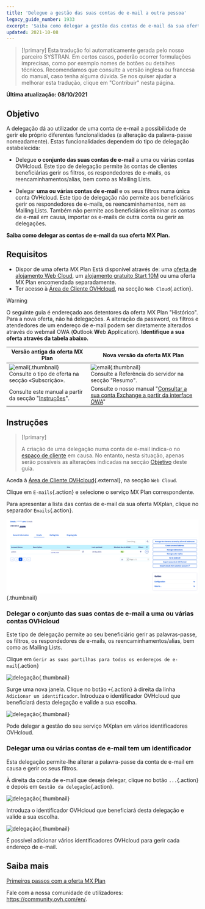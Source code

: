 ```yaml
---
title: 'Delegue a gestão das suas contas de e-mail a outra pessoa'
legacy_guide_number: 1933
excerpt: 'Saiba como delegar a gestão das contas de e-mail da sua oferta MX Plan'
updated: 2021-10-08
---
```


> [!primary]
> Esta tradução foi automaticamente gerada pelo nosso parceiro SYSTRAN. Em certos casos, poderão ocorrer formulações imprecisas, como por exemplo nomes de botões ou detalhes técnicos. Recomendamos que consulte a versão inglesa ou francesa do manual, caso tenha alguma dúvida. Se nos quiser ajudar a melhorar esta tradução, clique em "Contribuir" nesta página.
>

**Última atualização: 08/10/2021**

## Objetivo <a name="objective"></a>

A delegação dá ao utilizador de uma conta de e-mail a possibilidade de gerir ele próprio diferentes funcionalidades (a alteração da palavra-passe nomeadamente). Estas funcionalidades dependem do tipo de delegação estabelecida:

- Delegue **o conjunto das suas contas de e-mail** a uma ou várias contas OVHcloud. Este tipo de delegação permite às contas de clientes beneficiárias gerir os filtros, os respondedores de e-mails, os reencaminhamentos/alias, bem como as Mailing Lists.

- Delegar **uma ou várias contas de e-mail** e os seus filtros numa única conta OVHcloud. Este tipo de delegação não permite aos beneficiários gerir os respondedores de e-mails, os reencaminhamentos, nem as Mailing Lists. Também não permite aos beneficiários eliminar as contas de e-mail em causa, importar os e-mails de outra conta ou gerir as delegações.

**Saiba como delegar as contas de e-mail da sua oferta MX Plan.**

## Requisitos

- Dispor de uma oferta MX Plan Está disponível através de: uma [oferta de alojamento Web Cloud](https://www.ovhcloud.com/pt/web-hosting/), um [alojamento gratuito Start 10M](https://www.ovhcloud.com/pt/domains/free-web-hosting/) ou uma oferta MX Plan encomendada separadamente.
- Ter acesso à [Área de Cliente OVHcloud](https://www.ovh.com/auth/?action=gotomanager&from=https://www.ovh.pt/&ovhSubsidiary=pt), na secção `Web Cloud`{.action}.

> [!warning]
>
> O seguinte guia é endereçado aos detentores da oferta MX Plan "Histórico". Para a nova oferta, não há delegações. A alteração da password, os filtros e atendedores de um endereço de e-mail podem ser diretamente alterados através do webmail OWA (**O**utlook **W**eb **A**pplication). **Identifique a sua oferta através da tabela abaixo.**
>

|Versão antiga da oferta MX Plan|Nova versão da oferta MX Plan|
|---|---|
|![email](images/mxplan-starter-legacy-step1.png){.thumbnail}<br> Consulte o tipo de oferta na secção «Subscrição».|![email](images/mxplan-starter-new-step1.png){.thumbnail}<br>Consulte a Referência do servidor na secção "Resumo".|
|Consulte este manual a partir da secção "[Instruções](#oldmxplan)".|Consulte o nosso manual "[Consultar a sua conta Exchange a partir da interface OWA](https://docs.ovh.com/pt/microsoft-collaborative-solutions/exchange_2016_guia_de_utilizacao_do_outlook_web_app/#alterar-a-palavra-passe)"|

## Instruções <a name="oldmxplan"></a>

> [!primary]
>
>A criação de uma delegação numa conta de e-mail indica-o no [espaço de cliente](https://www.ovh.com/auth/?action=gotomanager&from=https://www.ovh.pt/&ovhSubsidiary=pt) em causa. No entanto, nesta situação, apenas serão possíveis as alterações indicadas na secção [Objetivo](#objective) deste guia.
>

Aceda à [Área de Cliente OVHcloud](https://www.ovh.com/auth/?action=gotomanager&from=https://www.ovh.pt/&ovhSubsidiary=pt){.external}, na secção `Web Cloud`.

Clique em `E-mails`{.action} e selecione o serviço MX Plan correspondente.

Para apresentar a lista das contas de e-mail da sua oferta MXplan, clique no separador `Emails`{.action}.

![delegação](images/mxplan-delegation-01.png){.thumbnail}

### Delegar o conjunto das suas contas de e-mail a uma ou várias contas OVHcloud

Este tipo de delegação permite ao seu beneficiário gerir as palavras-passe, os filtros, os respondedores de e-mails, os reencaminhamentos/alias, bem como as Mailing Lists.

Clique em `Gerir as suas partilhas para todos os endereços de e-mail`{.action}

![delegação](images/mxplan-delegation-02.png){.thumbnail}

Surge uma nova janela. Clique no botão `+`{.action} à direita da linha `Adicionar um identificador`. Introduza o identificador OVHcloud que beneficiará desta delegação e valide a sua escolha.

![delegação](images/mxplan-delegation-03.png){.thumbnail}

Pode delegar a gestão do seu serviço MXplan em vários identificadores OVHcloud.

### Delegar uma ou várias contas de e-mail tem um identificador

Esta delegação permite-lhe alterar a palavra-passe da conta de e-mail em causa e gerir os seus filtros.

À direita da conta de e-mail que deseja delegar, clique no botão `...`{.action} e depois em `Gestão da delegação`{.action}.

![delegação](images/mxplan-delegation-04.png){.thumbnail}

Introduza o identificador OVHcloud que beneficiará desta delegação e valide a sua escolha.

![delegação](images/mxplan-delegation-05.png){.thumbnail}

É possível adicionar vários identificadores OVHcloud para gerir cada endereço de e-mail.

## Saiba mais

[Primeiros passos com a oferta MX Plan](/pages/web/emails/email_generalities)

Fale com a nossa comunidade de utilizadores: <https://community.ovh.com/en/>.
